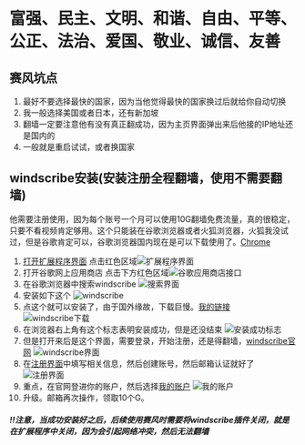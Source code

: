 # 富强、民主、文明、和谐、自由、平等、公正、法治、爱国、敬业、诚信、友善

## 赛风坑点

1. 最好不要选择最快的国家，因为当他觉得最快的国家换过后就给你自动切换
2. 我一般选择美国或者日本，还有新加坡
3. 翻墙一定要注意他有没有真正翻成功，因为主页界面弹出来后他接的IP地址还是国内的
4. 一般就是重启试试，或者换国家

## windscribe安装(安装注册全程翻墙，使用不需要翻墙)

他需要注册使用，因为每个账号一个月可以使用10G翻墙免费流量，真的很稳定，只要不看视频肯定够用。这个只能装在谷歌浏览器或者火狐浏览器，火狐我没试过，但是谷歌肯定可以，谷歌浏览器国内现在是可以下载使用了。[Chrome](https://www.google.cn/intl/zh-CN/chrome/)

1. [打开扩展程序界面](chrome://extensions/)  点击红色区域![扩展程序界面](/picture/picture1.png)
2. 打开谷歌网上应用商店  点击下方红色区域![谷歌应用商店接口](/picture/picture2.png)
3. 在谷歌浏览器中搜索windscribe  ![搜索界面](/picture/picture3.png)
4. 安装如下这个  ![windscribe](/picture/picture4.png)
5. 点这个就可以安装了，由于国外缘故，下载巨慢。[我的链接](https://chrome.google.com/webstore/detail/windscribe-free-vpn-and-a/hnmpcagpplmpfojmgmnngilcnanddlhb?hl=zh-CN)  ![windscribe下载](/picture/picture5.png)
6. 在浏览器右上角有这个标志表明安装成功，但是还没结束 ![安装成功标志](/picture\picture6.png)
7. 但是打开来后是这个界面，需要登录，开始注册，还是得翻墙，[windscribe官网](https://chn.windscribe.com/)
     ![windscribe界面](/picture/picture7.png)
8. 在[注册界面](https://chn.windscribe.com/signup)中填写相关信息，然后创建账号，然后邮箱认证就好了  ![注册界面](/picture/picture8.png)
9. 重点，在官网登进你的账户，然后选择[我的账户](https://chn.windscribe.com/myaccount)  ![我的账户](/picture/picture9.png)
10. 升级。邮箱再次操作，领取10个G。



##### !!注意，当成功安装好之后，后续使用赛风时需要将windscribe插件关闭，就是在扩展程序中关闭，因为会引起网络冲突，然后无法翻墙





